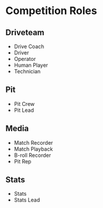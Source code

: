 # Competition Roles

## Driveteam

- Drive Coach
- Driver
- Operator
- Human Player
- Technician

## Pit

- Pit Crew
- Pit Lead

## Media

- Match Recorder
- Match Playback
- B-roll Recorder
- Pit Rep

## Stats

- Stats
- Stats Lead
